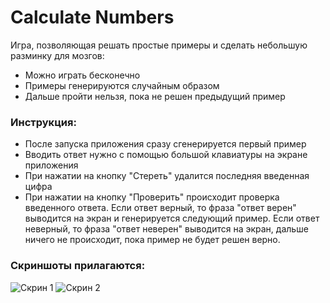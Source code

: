 # Calculate Numbers
Игра, позволяющая решать простые примеры и сделать небольшую разминку для мозгов:
  - Можно играть бесконечно
  - Примеры генерируются случайным образом
  - Дальше пройти нельзя, пока не решен предыдущий пример
### Инструкция:

  - После запуска приложения сразу сгенерируется первый пример
  - Вводить ответ нужно с помощью большой клавиатуры на экране приложения
  - При нажатии на кнопку "Стереть" удалится последняя введенная цифра
  - При нажатии на кнопку "Проверить" происходит проверка введенного ответа. Если ответ верный, то фраза "ответ верен" выводится на экран и генерируется следующий пример. Если ответ неверный, то фраза "ответ неверен" выводится на экран, дальше ничего не происходит, пока пример не будет решен верно.

### Скриншоты прилагаются:
![Скрин 1](https://cdn1.savepice.ru/uploads/2019/1/27/3af91adb11d9b2f98a3ca79ac619bcc2-full.png)    ![Скрин 2](https://cdn1.savepice.ru/uploads/2019/1/27/d2ef5f9b65b0cfb08a13d8046ce48c20-full.png)
